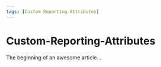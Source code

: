 ```yaml
---
tags: [Custom Reporting Attributes]
---
```



# Custom-Reporting-Attributes

The beginning of an awesome article...
